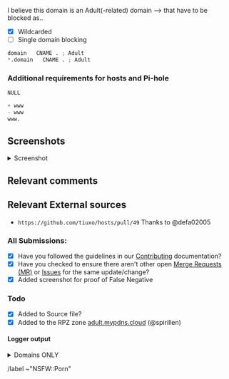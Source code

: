 I believe this domain is an Adult(-related) domain --> that have to be blocked as..

- [X] Wildcarded
- [ ] Single domain blocking

```python
domain   CNAME . ; Adult
*.domain   CNAME . ; Adult
```

### Additional requirements for hosts and Pi-hole

```python
NULL

+ www
- www
www.
```

## Screenshots

<details><summary>Screenshot</summary>



</details>

## Relevant comments


## Relevant External sources
- `https://github.com/tiuxo/hosts/pull/49` Thanks to @defa02005

### All Submissions:
- [X] Have you followed the guidelines in our [Contributing](CONTRIBUTING.md) documentation?
- [X] Have you checked to ensure there aren't other open
      [Merge Requests (MR)](../merge_requests) or [Issues](../issues) for the
      same update/change?
- [X] Added screenshot for proof of False Negative

### Todo
- [X] Added to Source file?
- [X] Added to the RPZ zone [adult.mypdns.cloud][adultmypdnscloud] (@spirillen)

#### Logger output

<details><summary>Domains ONLY</summary>

```python

```

</details>

/label ~"NSFW::Porn"

[adultmypdnscloud]: (https://mypdns.org/mypdns/support/-/wikis/RPZ-List#adultmypdnscloud)
